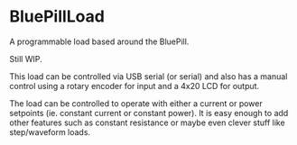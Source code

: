 # BluePillLoad
A programmable load based around the BluePill.

Still WIP.

This load can be controlled via USB serial (or serial) and also has a
manual control using a rotary encoder for input and a 4x20 LCD for output.

The load can be controlled to operate with either a current or power setpoints
(ie. constant current or constant power). It is easy enough to add other features
such as constant resistance or maybe even clever stuff like step/waveform loads.
